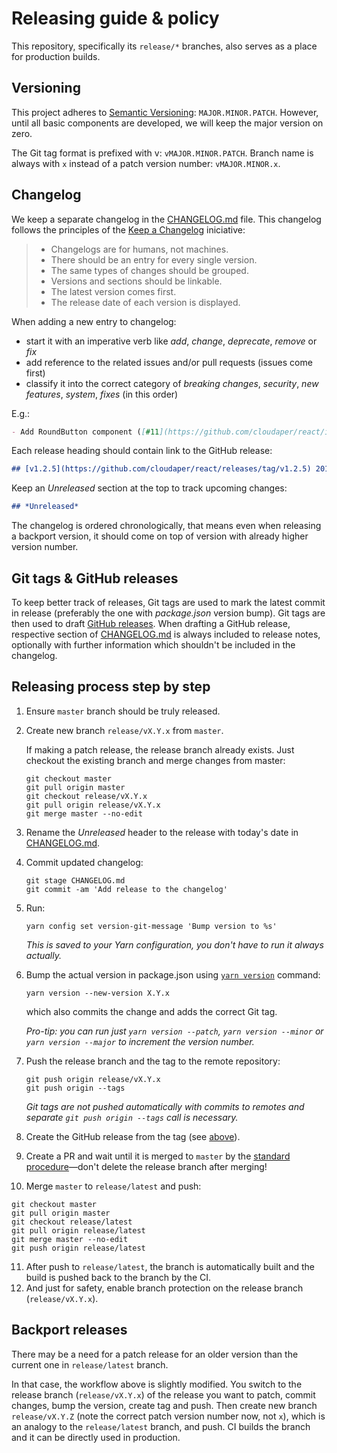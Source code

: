 # Releasing guide & policy

This repository, specifically its `release/*` branches, also serves as a place for production builds.

## Versioning

This project adheres to [Semantic Versioning](http://semver.org/spec/v2.0.0.html): `MAJOR.MINOR.PATCH`. However, until all basic components are developed, we will keep the major version on zero.

The Git tag format is prefixed with v: `vMAJOR.MINOR.PATCH`. Branch name is always with `x` instead of a patch version number: `vMAJOR.MINOR.x`.

## Changelog

We keep a separate changelog in the [CHANGELOG.md](../CHANGELOG.md) file. This changelog follows the principles of the [Keep a Changelog](https://keepachangelog.com) iniciative:

> - Changelogs are for humans, not machines.
> - There should be an entry for every single version.
> - The same types of changes should be grouped.
> - Versions and sections should be linkable.
> - The latest version comes first.
> - The release date of each version is displayed.

When adding a new entry to changelog:

- start it with an imperative verb like *add*, *change*, *deprecate*, *remove* or *fix*
- add reference to the related issues and/or pull requests (issues come first)
- classify it into the correct category of *breaking changes*, *security*, *new features*, *system*, *fixes* (in this order)

E.g.:

```markdown
- Add RoundButton component ([#11](https://github.com/cloudaper/react/issues/11), [#25](https://github.com/cloudaper/react/pull/25))
```

Each release heading should contain link to the GitHub release:

```markdown
## [v1.2.5](https://github.com/cloudaper/react/releases/tag/v1.2.5) 2018-07-10
```

Keep an *Unreleased* section at the top to track upcoming changes:

```markdown
## *Unreleased*
```

The changelog is ordered chronologically, that means even when releasing a backport version, it should come on top of version with already higher version number.

## Git tags & GitHub releases

To keep better track of releases, Git tags are used to mark the latest commit in release (preferably the one with *package.json* version bump). Git tags are then used to draft [GitHub releases](https://github.com/cloudaper/react/releases). When drafting a GitHub release, respective section of [CHANGELOG.md](../CHANGELOG.md) is always included to release notes, optionally with further information which shouldn't be included in the changelog.

## Releasing process step by step

1. Ensure `master` branch should be truly released.
2. Create new branch `release/vX.Y.x` from `master`.

   If making a patch release, the release branch already exists. Just checkout the existing branch and merge changes from master:

   ```shell
   git checkout master
   git pull origin master
   git checkout release/vX.Y.x
   git pull origin release/vX.Y.x
   git merge master --no-edit
   ```
3. Rename the *Unreleased* header to the release with today's date in [CHANGELOG.md](../CHANGELOG.md).
4. Commit updated changelog:
   ```shell
   git stage CHANGELOG.md
   git commit -am 'Add release to the changelog'
   ```
5. Run:

   ```shell
   yarn config set version-git-message 'Bump version to %s'
   ```

   *This is saved to your Yarn configuration, you don't have to run it always actually.*
6. Bump the actual version in package.json using [`yarn version`](https://yarnpkg.com/lang/en/docs/cli/version) command:

   ```shell
   yarn version --new-version X.Y.x
   ```

   which also commits the change and adds the correct Git tag.

   *Pro-tip: you can run just `yarn version --patch`, `yarn version --minor` or `yarn version --major` to increment the version number.*
7. Push the release branch and the tag to the remote repository:

   ```shell
   git push origin release/vX.Y.x
   git push origin --tags
   ```

   *Git tags are not pushed automatically with commits to remotes and separate `git push origin --tags` call is necessary.*
8. Create the GitHub release from the tag (see [above](#git-tags-github-releases)).
9. Create a PR and wait until it is merged to `master` by the [standard procedure](CONTRIBUTING.md)—don't delete the release branch after merging!
10. Merge `master` to `release/latest` and push:

   ```shell
   git checkout master
   git pull origin master
   git checkout release/latest
   git pull origin release/latest
   git merge master --no-edit
   git push origin release/latest
   ```
11. After push to `release/latest`, the branch is automatically built and the build is pushed back to the branch by the CI.
12. And just for safety, enable branch protection on the release branch (`release/vX.Y.x`).

## Backport releases

There may be a need for a patch release for an older version than the current one in `release/latest` branch.

In that case, the workflow above is slightly modified. You switch to the release branch (`release/vX.Y.x`) of the release you want to patch, commit changes, bump the version, create tag and push. Then create new branch `release/vX.Y.Z` (note the correct patch version number now, not `x`), which is an analogy to the `release/latest` branch, and push. CI builds the branch and it can be directly used in production.
